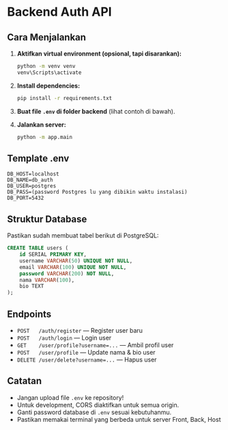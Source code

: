 # Backend Auth API

## Cara Menjalankan

1. **Aktifkan virtual environment (opsional, tapi disarankan):**
   ```sh
   python -m venv venv
   venv\Scripts\activate
   ```

2. **Install dependencies:**
   ```sh
   pip install -r requirements.txt
   ```

3. **Buat file `.env` di folder backend** (lihat contoh di bawah).

4. **Jalankan server:**
   ```sh
   python -m app.main
   ```

## Template .env

```
DB_HOST=localhost
DB_NAME=db_auth 
DB_USER=postgres
DB_PASS=(password Postgres lu yang dibikin waktu instalasi)
DB_PORT=5432
```

## Struktur Database

Pastikan sudah membuat tabel berikut di PostgreSQL:

```sql
CREATE TABLE users (
    id SERIAL PRIMARY KEY,
    username VARCHAR(50) UNIQUE NOT NULL,
    email VARCHAR(100) UNIQUE NOT NULL,
    password VARCHAR(200) NOT NULL,
    nama VARCHAR(100),
    bio TEXT
);
```

## Endpoints

- `POST   /auth/register` — Register user baru
- `POST   /auth/login` — Login user
- `GET    /user/profile?username=...` — Ambil profil user
- `POST   /user/profile` — Update nama & bio user
- `DELETE /user/delete?username=...` — Hapus user

## Catatan

- Jangan upload file `.env` ke repository!
- Untuk development, CORS diaktifkan untuk semua origin.
- Ganti password database di `.env` sesuai kebutuhanmu.
- Pastikan memakai terminal yang berbeda untuk server Front, Back, Host

